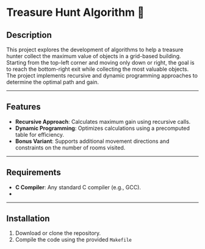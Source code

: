 # Treasure Hunt Algorithm 🔐

## Description
This project explores the development of algorithms to help a treasure hunter collect the maximum value of objects in a grid-based building. Starting from the top-left corner and moving only down or right, the goal is to reach the bottom-right exit while collecting the most valuable objects. The project implements recursive and dynamic programming approaches to determine the optimal path and gain.

---

## Features
- **Recursive Approach**: Calculates maximum gain using recursive calls.
- **Dynamic Programming**: Optimizes calculations using a precomputed table for efficiency.
- **Bonus Variant**: Supports additional movement directions and constraints on the number of rooms visited.

---

## Requirements
- **C Compiler**: Any standard C compiler (e.g., GCC).
- 
---

## Installation
1. Download or clone the repository.
2. Compile the code using the provided `Makefile`
